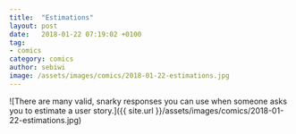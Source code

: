 ```yaml
---
title:  "Estimations"
layout: post
date:   2018-01-22 07:19:02 +0100
tag:
- comics
category: comics
author: sebiwi
image: /assets/images/comics/2018-01-22-estimations.jpg
---
```


![There are many valid, snarky responses you can use when someone asks you to estimate a user story.]({{ site.url }}/assets/images/comics/2018-01-22-estimations.jpg)
